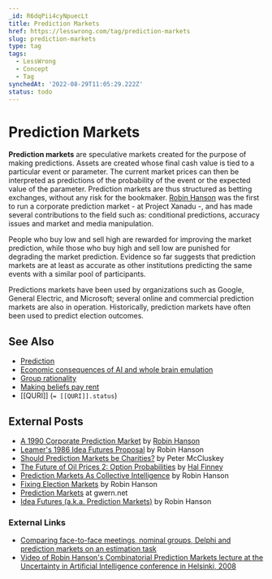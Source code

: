 ```yaml
---
_id: R6dqPii4cyNpuecLt
title: Prediction Markets
href: https://lesswrong.com/tag/prediction-markets
slug: prediction-markets
type: tag
tags:
  - LessWrong
  - Concept
  - Tag
synchedAt: '2022-08-29T11:05:29.222Z'
status: todo
---
```


# Prediction Markets

**Prediction markets** are speculative markets created for the purpose of making predictions. Assets are created whose final cash value is tied to a particular event or parameter. The current market prices can then be interpreted as predictions of the probability of the event or the expected value of the parameter. Prediction markets are thus structured as betting exchanges, without any risk for the bookmaker. [Robin Hanson](https://lessestwrong.com/tag/robin-hanson) was the first to run a corporate prediction market - at Project Xanadu -, and has made several contributions to the field such as: conditional predictions, accuracy issues and market and media manipulation.

People who buy low and sell high are rewarded for improving the market prediction, while those who buy high and sell low are punished for degrading the market prediction. Evidence so far suggests that prediction markets are at least as accurate as other institutions predicting the same events with a similar pool of participants.

Predictions markets have been used by organizations such as Google, General Electric, and Microsoft; several online and commercial prediction markets are also in operation. Historically, prediction markets have often been used to predict election outcomes.

## See Also

- [Prediction](https://lessestwrong.com/tag/forecasting-and-prediction)
- [Economic consequences of AI and whole brain emulation](https://lessestwrong.com/tag/economic-consequences-of-ai-and-whole-brain-emulation)
- [Group rationality](https://lessestwrong.com/tag/group-rationality)
- [Making beliefs pay rent](https://lessestwrong.com/tag/making-beliefs-pay-rent)
- [[QURI]] (`= [[QURI]].status`)

## External Posts

- [A 1990 Corporate Prediction Market](http://www.overcomingbias.com/2006/11/first_known_bus.html) by [Robin Hanson](https://lessestwrong.com/tag/robin-hanson)
- [Leamer's 1986 Idea Futures Proposal](http://www.overcomingbias.com/2006/12/leamers_1986_id.html) by Robin Hanson
- [Should Prediction Markets be Charities?](http://www.overcomingbias.com/2006/12/should_predicti.html) by Peter McCluskey
- [The Future of Oil Prices 2: Option Probabilities](http://www.overcomingbias.com/2006/12/the_future_of_o_1.html) by [Hal Finney](https://en.wikipedia.org/wiki/Hal_Finney_(cipherpunk))
- [Prediction Markets As Collective Intelligence](http://www.overcomingbias.com/2009/09/prediction-markets-as-collective-inteligence.html) by Robin Hanson
- [Fixing Election Markets](http://www.overcomingbias.com/2011/11/conditional-close-election-markets.html) by Robin Hanson
- [Prediction Markets](http://www.gwern.net/Prediction%20markets) at gwern.net
- [Idea Futures (a.k.a. Prediction Markets)](http://hanson.gmu.edu/ideafutures.html) by Robin Hanson

### External Links

- [Comparing face-to-face meetings, nominal groups, Delphi and prediction markets on an estimation task](http://dl.dropbox.com/u/5317066/2011-graefe.pdf)
- [Video of Robin Hanson's Combinatorial Prediction Markets lecture at the Uncertainty in Artificial Intelligence conference in Helsinki, 2008](http://videolectures.net/uai08_hanson_cpm/)
